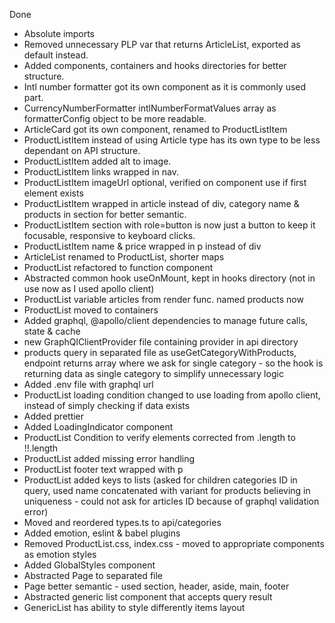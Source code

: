 Done
- Absolute imports
- Removed unnecessary PLP var that returns ArticleList, exported as default instead.
- Added components, containers and hooks directories for better structure.
- Intl number formatter got its own component as it is commonly used part. 
- CurrencyNumberFormatter intlNumberFormatValues array as formatterConfig object to be more readable.
- ArticleCard got its own component, renamed to ProductListItem
- ProductListItem instead of using Article type has its own type to be less dependant on API structure. 
- ProductListItem added alt to image.
- ProductListItem links wrapped in nav.
- ProductListItem imageUrl optional, verified on component use if first element exists
- ProductListItem wrapped in article instead of div, category name & products in section for better semantic.
- ProductListItem section with role=button is now just a button to keep it focusable, responsive to keyboard clicks.
- ProductListItem name & price wrapped in p instead of div
- ArticleList renamed to ProductList, shorter maps
- ProductList refactored to function component
- Abstracted common hook useOnMount, kept in hooks directory (not in use now as I used apollo client)
- ProductList variable articles from render func. named products now
- ProductList moved to containers
- Added graphql, @apollo/client dependencies to manage future calls, state & cache 
- new GraphQlClientProvider file containing provider in api directory
- products query in separated file as useGetCategoryWithProducts, endpoint returns array where we ask for single category - so the hook is returning data as single category to simplify unnecessary logic
- Added .env file with graphql url
- ProductList loading condition changed to use loading from apollo client, instead of simply checking if data exists
- Added prettier
- Added LoadingIndicator component 
- ProductList Condition to verify elements corrected from .length to !!.length 
- ProductList added missing error handling
- ProductList footer text wrapped with p
- ProductList added keys to lists (asked for children categories ID in query, used name concatenated with variant for products believing in uniqueness - could not ask for articles ID because of graphql validation error)
- Moved and reordered types.ts to api/categories 
- Added emotion, eslint & babel plugins
- Removed ProductList.css, index.css - moved to appropriate components as emotion styles
- Added GlobalStyles component
- Abstracted Page to separated file
- Page better semantic - used section, header, aside, main, footer
- Abstracted generic list component that accepts query result
- GenericList has ability to style differently items layout